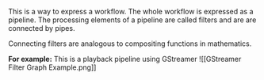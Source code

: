 This is a way to express a workflow.
The whole workflow is expressed as a pipeline.
The processing elements of a pipeline are called filters and are are connected by pipes.

Connecting filters are analogous to compositing functions in mathematics.

**For example:** 
This is a playback pipeline using GStreamer
![[GStreamer Filter Graph Example.png]]